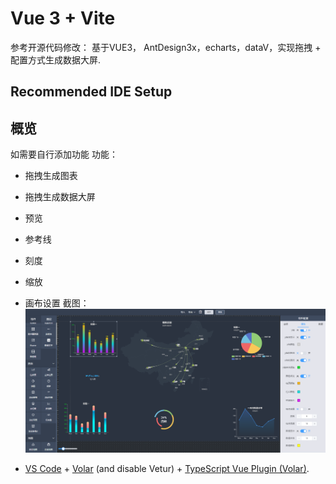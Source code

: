 # Vue 3 + Vite

参考开源代码修改： 基于VUE3， AntDesign3x，echarts，dataV，实现拖拽 + 配置方式生成数据大屏.


## Recommended IDE Setup

## 概览
如需要自行添加功能
功能：
- 拖拽生成图表
- 拖拽生成数据大屏
- 预览
- 参考线
- 刻度
- 缩放
- 画布设置
截图：
![](src/assets/view.png)

- [VS Code](https://code.visualstudio.com/) + [Volar](https://marketplace.visualstudio.com/items?itemName=Vue.volar) (and disable Vetur) + [TypeScript Vue Plugin (Volar)](https://marketplace.visualstudio.com/items?itemName=Vue.vscode-typescript-vue-plugin).

